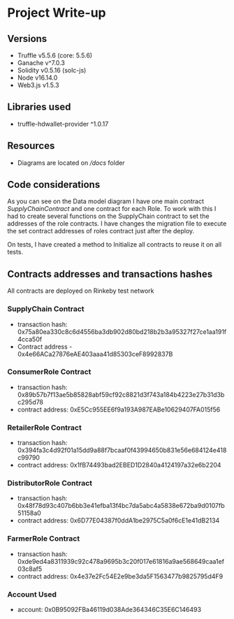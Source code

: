 # Project Write-up
## Versions
- Truffle v5.5.6 (core: 5.5.6)
- Ganache v^7.0.3
- Solidity v0.5.16 (solc-js)
- Node v16.14.0
- Web3.js v1.5.3
## Libraries used
- truffle-hdwallet-provider ^1.0.17
## Resources
- Diagrams are located on */docs* folder
## Code considerations
As you can see on the Data model diagram I have one main contract *SupplyChainContract* and one contract for each Role. To work with this I had to create several functions on the SupplyChain contract to set the addresses of the role contracts. I have changes the migration file to execute the set contract addresses of roles contract just after the deploy. 

On tests, I have created a method to Initialize all contracts to reuse it on all tests. 

## Contracts addresses and transactions hashes
All contracts are deployed on Rinkeby test network
### SupplyChain Contract 
- transaction hash: 0x75a80ea330c8c6d4556ba3db902d80bd218b2b3a95327f27ce1aa191f4cca50f
- Contract address - 0x4e66ACa27876eAE403aaa41d85303ceF8992837B

### ConsumerRole Contract
- transaction hash: 0x89b57b7f13ae5b85828abf59cf92c8821d3f743a184b4223e27b31d3bc295d78
- contract address: 0xE5Cc955EE6f9a193A987EABe10629407FA015f56

### RetailerRole Contract
- transaction hash: 0x394fa3c4d92f01a15dd9a88f7bcaaf0f43994650b831e56e684124e418c99790
- contract address: 0x1fB74493bad2EBED1D2840a4124197a32e6b2204

### DistributorRole Contract
- transaction hash: 0x48f78d93c407b6bb3e41efba13f4bc7da5abc4a5838e672ba9d0107fb51158a0
- contract address: 0x6D77E04387f0ddA1be2975C5a0f6cE1e41dB2134

### FarmerRole Contract
- transaction hash: 0xde9ed4a8311939c92c478a9695b3c20f017e61816a9ae568649caa1ef03c8af5
- contract address: 0x4e37e2Fc54E2e9be3da5F1563477b9825795d4F9

### Account Used
- account: 0x0B95092FBa46119d038Ade364346C35E6C146493